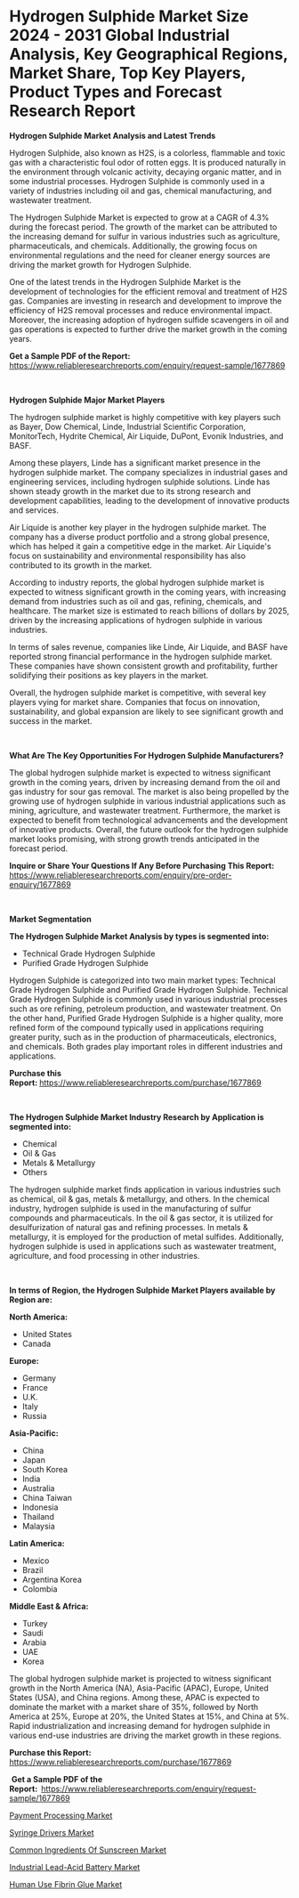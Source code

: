 <p><h1>Hydrogen Sulphide Market Size 2024 - 2031 Global Industrial Analysis, Key Geographical Regions, Market Share, Top Key Players, Product Types and Forecast Research Report</h1></p><p><strong>Hydrogen Sulphide Market Analysis and Latest Trends</strong></p>
<p><p>Hydrogen Sulphide, also known as H2S, is a colorless, flammable and toxic gas with a characteristic foul odor of rotten eggs. It is produced naturally in the environment through volcanic activity, decaying organic matter, and in some industrial processes. Hydrogen Sulphide is commonly used in a variety of industries including oil and gas, chemical manufacturing, and wastewater treatment.</p><p>The Hydrogen Sulphide Market is expected to grow at a CAGR of 4.3% during the forecast period. The growth of the market can be attributed to the increasing demand for sulfur in various industries such as agriculture, pharmaceuticals, and chemicals. Additionally, the growing focus on environmental regulations and the need for cleaner energy sources are driving the market growth for Hydrogen Sulphide.</p><p>One of the latest trends in the Hydrogen Sulphide Market is the development of technologies for the efficient removal and treatment of H2S gas. Companies are investing in research and development to improve the efficiency of H2S removal processes and reduce environmental impact. Moreover, the increasing adoption of hydrogen sulfide scavengers in oil and gas operations is expected to further drive the market growth in the coming years.</p></p>
<p><strong>Get a Sample PDF of the Report:&nbsp;</strong> <a href="https://www.reliableresearchreports.com/enquiry/request-sample/1677869">https://www.reliableresearchreports.com/enquiry/request-sample/1677869</a></p>
<p>&nbsp;</p>
<p><strong>Hydrogen Sulphide Major Market Players</strong></p>
<p><p>The hydrogen sulphide market is highly competitive with key players such as Bayer, Dow Chemical, Linde, Industrial Scientific Corporation, MonitorTech, Hydrite Chemical, Air Liquide, DuPont, Evonik Industries, and BASF.</p><p>Among these players, Linde has a significant market presence in the hydrogen sulphide market. The company specializes in industrial gases and engineering services, including hydrogen sulphide solutions. Linde has shown steady growth in the market due to its strong research and development capabilities, leading to the development of innovative products and services.</p><p>Air Liquide is another key player in the hydrogen sulphide market. The company has a diverse product portfolio and a strong global presence, which has helped it gain a competitive edge in the market. Air Liquide's focus on sustainability and environmental responsibility has also contributed to its growth in the market.</p><p>According to industry reports, the global hydrogen sulphide market is expected to witness significant growth in the coming years, with increasing demand from industries such as oil and gas, refining, chemicals, and healthcare. The market size is estimated to reach billions of dollars by 2025, driven by the increasing applications of hydrogen sulphide in various industries.</p><p>In terms of sales revenue, companies like Linde, Air Liquide, and BASF have reported strong financial performance in the hydrogen sulphide market. These companies have shown consistent growth and profitability, further solidifying their positions as key players in the market.</p><p>Overall, the hydrogen sulphide market is competitive, with several key players vying for market share. Companies that focus on innovation, sustainability, and global expansion are likely to see significant growth and success in the market.</p></p>
<p>&nbsp;</p>
<p><strong>What Are The Key Opportunities For Hydrogen Sulphide Manufacturers?</strong></p>
<p><p>The global hydrogen sulphide market is expected to witness significant growth in the coming years, driven by increasing demand from the oil and gas industry for sour gas removal. The market is also being propelled by the growing use of hydrogen sulphide in various industrial applications such as mining, agriculture, and wastewater treatment. Furthermore, the market is expected to benefit from technological advancements and the development of innovative products. Overall, the future outlook for the hydrogen sulphide market looks promising, with strong growth trends anticipated in the forecast period.</p></p>
<p><strong>Inquire or Share Your Questions If Any Before Purchasing This Report:</strong> <a href="https://www.reliableresearchreports.com/enquiry/pre-order-enquiry/1677869">https://www.reliableresearchreports.com/enquiry/pre-order-enquiry/1677869</a></p>
<p>&nbsp;</p>
<p><strong>Market Segmentation</strong></p>
<p><strong>The Hydrogen Sulphide Market Analysis by types is segmented into:</strong></p>
<p><ul><li>Technical Grade Hydrogen Sulphide</li><li>Purified Grade Hydrogen Sulphide</li></ul></p>
<p><p>Hydrogen Sulphide is categorized into two main market types: Technical Grade Hydrogen Sulphide and Purified Grade Hydrogen Sulphide. Technical Grade Hydrogen Sulphide is commonly used in various industrial processes such as ore refining, petroleum production, and wastewater treatment. On the other hand, Purified Grade Hydrogen Sulphide is a higher quality, more refined form of the compound typically used in applications requiring greater purity, such as in the production of pharmaceuticals, electronics, and chemicals. Both grades play important roles in different industries and applications.</p></p>
<p><strong>Purchase this Report:&nbsp;</strong><a href="https://www.reliableresearchreports.com/purchase/1677869">https://www.reliableresearchreports.com/purchase/1677869</a></p>
<p>&nbsp;</p>
<p><strong>The Hydrogen Sulphide Market Industry Research by Application is segmented into:</strong></p>
<p><ul><li>Chemical</li><li>Oil & Gas</li><li>Metals & Metallurgy</li><li>Others</li></ul></p>
<p><p>The hydrogen sulphide market finds application in various industries such as chemical, oil & gas, metals & metallurgy, and others. In the chemical industry, hydrogen sulphide is used in the manufacturing of sulfur compounds and pharmaceuticals. In the oil & gas sector, it is utilized for desulfurization of natural gas and refining processes. In metals & metallurgy, it is employed for the production of metal sulfides. Additionally, hydrogen sulphide is used in applications such as wastewater treatment, agriculture, and food processing in other industries.</p></p>
<p>&nbsp;</p>
<p><strong>In terms of Region, the Hydrogen Sulphide Market Players available by Region are:</strong></p>
<p>
    <p> <strong> North America: </strong>
        <ul>
            <li>United States</li>
            <li>Canada</li>
        </ul>
        </p> 
    <p> <strong> Europe: </strong>
        <ul>
            <li>Germany</li>
            <li>France</li>
            <li>U.K.</li>
            <li>Italy</li>
            <li>Russia</li>
        </ul>
        </p> 
    <p> <strong> Asia-Pacific: </strong>
        <ul>
            <li>China</li>
            <li>Japan</li>
            <li>South Korea</li>
            <li>India</li>
            <li>Australia</li>
            <li>China Taiwan</li>
            <li>Indonesia</li>
            <li>Thailand</li>
            <li>Malaysia</li>
        </ul>
        </p> 
    <p> <strong> Latin America: </strong>
        <ul>
            <li>Mexico</li>
            <li>Brazil</li>
            <li>Argentina Korea</li>
            <li>Colombia</li>
        </ul>
        </p> 
    <p> <strong> Middle East & Africa: </strong>
        <ul>
            <li>Turkey</li>
            <li>Saudi</li>
            <li>Arabia</li>
            <li>UAE</li>
            <li>Korea</li>
        </ul>
    </p>
    </p>
<p><p>The global hydrogen sulphide market is projected to witness significant growth in the North America (NA), Asia-Pacific (APAC), Europe, United States (USA), and China regions. Among these, APAC is expected to dominate the market with a market share of 35%, followed by North America at 25%, Europe at 20%, the United States at 15%, and China at 5%. Rapid industrialization and increasing demand for hydrogen sulphide in various end-use industries are driving the market growth in these regions.</p></p>
<p><strong>Purchase this Report: </strong><a href="https://www.reliableresearchreports.com/purchase/1677869">https://www.reliableresearchreports.com/purchase/1677869</a></p>
<p>&nbsp;<strong>Get a Sample PDF of the Report:&nbsp;&nbsp;</strong><a href="https://www.reliableresearchreports.com/enquiry/request-sample/1677869">https://www.reliableresearchreports.com/enquiry/request-sample/1677869</a></p>
<p><strong></strong></p>
<p><p><a href="https://medium.com/@peggiemertz/payment-processing-market-trends-forecast-and-competitive-analysis-to-2031-ef8511627b16">Payment Processing Market</a></p><p><a href="https://github.com/lubmix/Market-Research-Report-List-1/blob/main/syringe-drivers-market.md">Syringe Drivers Market</a></p><p><a href="https://issuu.com/reportprime-2/docs/common-ingredients-of-sunscreen-market-size-2030.p">Common Ingredients Of Sunscreen Market</a></p><p><a href="https://issuu.com/reportprime-2/docs/industrial-lead-acid-battery-market-size-2030.pptx">Industrial Lead-Acid Battery Market</a></p><p><a href="https://github.com/Hazelklievgspy6vdcsmu106w/Market-Research-Report-List-1/blob/main/human-use-fibrin-glue-market.md">Human Use Fibrin Glue Market</a></p></p>